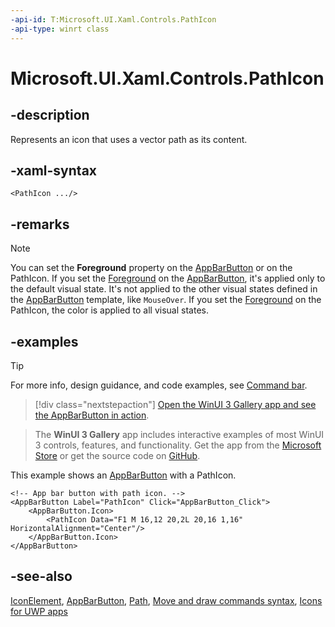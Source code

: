 ```yaml
---
-api-id: T:Microsoft.UI.Xaml.Controls.PathIcon
-api-type: winrt class
---
```


<!-- Class syntax.
public class PathIcon : Windows.UI.Xaml.Controls.IconElement, Windows.UI.Xaml.Controls.IPathIcon
-->

# Microsoft.UI.Xaml.Controls.PathIcon

## -description

Represents an icon that uses a vector path as its content.

## -xaml-syntax

```xaml
<PathIcon .../>
```

## -remarks

> [!NOTE]
> You can set the **Foreground** property on the [AppBarButton](appbarbutton.md) or on the PathIcon. If you set the [Foreground](control_foreground.md) on the [AppBarButton](appbarbutton.md), it's applied only to the default visual state. It's not applied to the other visual states defined in the [AppBarButton](appbarbutton.md) template, like `MouseOver`. If you set the [Foreground](iconelement_foreground.md) on the PathIcon, the color is applied to all visual states.

## -examples

> [!TIP]
> For more info, design guidance, and code examples, see [Command bar](/windows/uwp/controls-and-patterns/app-bars).

> [!div class="nextstepaction"]
> [Open the WinUI 3 Gallery app and see the AppBarButton in action](winui3gallery:/item/AppBarButton).

> The **WinUI 3 Gallery** app includes interactive examples of most WinUI 3 controls, features, and functionality. Get the app from the [Microsoft Store](https://www.microsoft.com/store/productId/9P3JFPWWDZRC) or get the source code on [GitHub](https://github.com/microsoft/WinUI-Gallery).

This example shows an [AppBarButton](appbarbutton.md) with a PathIcon.

```xaml
<!-- App bar button with path icon. -->
<AppBarButton Label="PathIcon" Click="AppBarButton_Click">
    <AppBarButton.Icon>
        <PathIcon Data="F1 M 16,12 20,2L 20,16 1,16" HorizontalAlignment="Center"/>
    </AppBarButton.Icon>
</AppBarButton>
```

## -see-also

[IconElement](iconelement.md), [AppBarButton](appbarbutton.md), [Path](../microsoft.ui.xaml.shapes/path.md), [Move and draw commands syntax](/windows/uwp/xaml-platform/move-draw-commands-syntax), [Icons for UWP apps](/windows/uwp/style/icons) 

